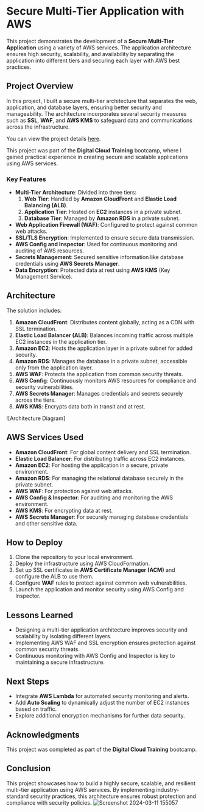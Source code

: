 # Secure Multi-Tier Application with AWS

This project demonstrates the development of a **Secure Multi-Tier Application** using a variety of AWS services. The application architecture ensures high security, scalability, and availability by separating the application into different tiers and securing each layer with AWS best practices.

## Project Overview

In this project, I built a secure multi-tier architecture that separates the web, application, and database layers, ensuring better security and manageability. The architecture incorporates several security measures such as **SSL**, **WAF**, and **AWS KMS** to safeguard data and communications across the infrastructure.

You can view the project details [here](https://awsportfolio.sila.studio/project/secure-multi-tier-application/).

This project was part of the **Digital Cloud Training** bootcamp, where I gained practical experience in creating secure and scalable applications using AWS services.

### Key Features
- **Multi-Tier Architecture**: Divided into three tiers:
  1. **Web Tier**: Handled by **Amazon CloudFront** and **Elastic Load Balancing (ALB)**.
  2. **Application Tier**: Hosted on **EC2** instances in a private subnet.
  3. **Database Tier**: Managed by **Amazon RDS** in a private subnet.
- **Web Application Firewall (WAF)**: Configured to protect against common web attacks.
- **SSL/TLS Encryption**: Implemented to ensure secure data transmission.
- **AWS Config and Inspector**: Used for continuous monitoring and auditing of AWS resources.
- **Secrets Management**: Secured sensitive information like database credentials using **AWS Secrets Manager**.
- **Data Encryption**: Protected data at rest using **AWS KMS** (Key Management Service).

## Architecture

The solution includes:
1. **Amazon CloudFront**: Distributes content globally, acting as a CDN with SSL termination.
2. **Elastic Load Balancer (ALB)**: Balances incoming traffic across multiple EC2 instances in the application tier.
3. **Amazon EC2**: Hosts the application layer in a private subnet for added security.
4. **Amazon RDS**: Manages the database in a private subnet, accessible only from the application layer.
5. **AWS WAF**: Protects the application from common security threats.
6. **AWS Config**: Continuously monitors AWS resources for compliance and security vulnerabilities.
7. **AWS Secrets Manager**: Manages credentials and secrets securely across the tiers.
8. **AWS KMS**: Encrypts data both in transit and at rest.

![Architecture Diagram]

## AWS Services Used
- **Amazon CloudFront**: For global content delivery and SSL termination.
- **Elastic Load Balancer**: For distributing traffic across EC2 instances.
- **Amazon EC2**: For hosting the application in a secure, private environment.
- **Amazon RDS**: For managing the relational database securely in the private subnet.
- **AWS WAF**: For protection against web attacks.
- **AWS Config & Inspector**: For auditing and monitoring the AWS environment.
- **AWS KMS**: For encrypting data at rest.
- **AWS Secrets Manager**: For securely managing database credentials and other sensitive data.

## How to Deploy
1. Clone the repository to your local environment.
2. Deploy the infrastructure using AWS CloudFormation.
3. Set up SSL certificates in **AWS Certificate Manager (ACM)** and configure the ALB to use them.
4. Configure **WAF** rules to protect against common web vulnerabilities.
5. Launch the application and monitor security using AWS Config and Inspector.

## Lessons Learned
- Designing a multi-tier application architecture improves security and scalability by isolating different layers.
- Implementing AWS WAF and SSL encryption ensures protection against common security threats.
- Continuous monitoring with AWS Config and Inspector is key to maintaining a secure infrastructure.

## Next Steps
- Integrate **AWS Lambda** for automated security monitoring and alerts.
- Add **Auto Scaling** to dynamically adjust the number of EC2 instances based on traffic.
- Explore additional encryption mechanisms for further data security.

## Acknowledgments

This project was completed as part of the **Digital Cloud Training** bootcamp.

## Conclusion

This project showcases how to build a highly secure, scalable, and resilient multi-tier application using AWS services. By implementing industry-standard security practices, this architecture ensures robust protection and compliance with security policies.
![Screenshot 2024-03-11 155057](https://github.com/user-attachments/assets/d074fa3b-0bdd-4b0b-a6bd-2928b2edec46)
